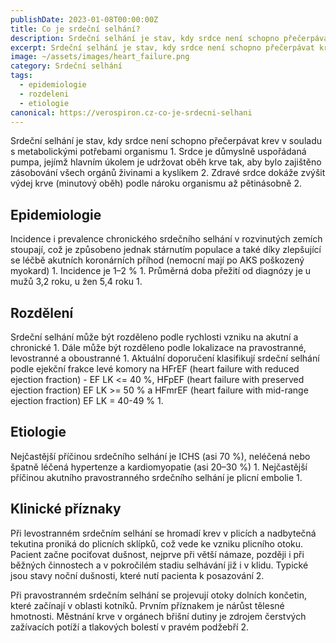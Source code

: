 ```yaml
---
publishDate: 2023-01-08T00:00:00Z
title: Co je srdeční selhání?
description: Srdeční selhání je stav, kdy srdce není schopno přečerpávat krev v souladu s metabolickými potřebami organismu 1. Srdce je důmyslně uspořádaná pumpa
excerpt: Srdeční selhání je stav, kdy srdce není schopno přečerpávat krev v souladu s metabolickými potřebami organismu 1. Srdce je důmyslně uspořádaná pumpa
image: ~/assets/images/heart_failure.png
category: Srdeční selhání
tags:
  - epidemiologie
  - rozdeleni
  - etiologie
canonical: https://verospiron.cz-co-je-srdecni-selhani
---
```


Srdeční selhání je stav, kdy srdce není schopno přečerpávat krev v souladu s metabolickými potřebami organismu 1. Srdce je důmyslně uspořádaná pumpa, jejímž hlavním úkolem je udržovat oběh krve tak, aby bylo zajištěno zásobování všech orgánů živinami a kyslíkem 2. Zdravé srdce dokáže zvýšit výdej krve (minutový oběh) podle nároku organismu až pětinásobně 2.

## Epidemiologie
Incidence i prevalence chronického srdečního selhání v rozvinutých zemích stoupají, což je způsobeno jednak stárnutím populace a také díky zlepšující se léčbě akutních koronárních příhod (nemocní mají po AKS poškozený myokard) 1. Incidence je 1–2 % 1. Průměrná doba přežití od diagnózy je u mužů 3,2 roku, u žen 5,4 roku 1.

## Rozdělení
Srdeční selhání může být rozděleno podle rychlosti vzniku na akutní a chronické 1. Dále může být rozděleno podle lokalizace na pravostranné, levostranné a oboustranné 1. Aktuální doporučení klasifikují srdeční selhání podle ejekční frakce levé komory na HFrEF (heart failure with reduced ejection fraction) - EF LK <= 40 %, HFpEF (heart failure with preserved ejection fraction) EF LK >= 50 % a HFmrEF (heart failure with mid-range ejection fraction) EF LK = 40-49 % 1.

## Etiologie
Nejčastější příčinou srdečního selhání je ICHS (asi 70 %), neléčená nebo špatně léčená hypertenze a kardiomyopatie (asi 20–30 %) 1. Nejčastější příčinou akutního pravostranného srdečního selhání je plicní embolie 1.

## Klinické příznaky
Při levostranném srdečním selhání se hromadí krev v plicích a nadbytečná tekutina proniká do plicních sklípků, což vede ke vzniku plicního otoku. Pacient začne pociťovat dušnost, nejprve při větší námaze, později i při běžných činnostech a v pokročilém stadiu selhávání již i v klidu. Typické jsou stavy noční dušnosti, které nutí pacienta k posazování 2.

Při pravostranném srdečním selhání se projevují otoky dolních končetin, které začínají v oblasti kotníků. Prvním příznakem je nárůst tělesné hmotnosti. Městnání krve v orgánech břišní dutiny je zdrojem čerstvých zažívacích potíží a tlakových bolestí v pravém podžebří 2.